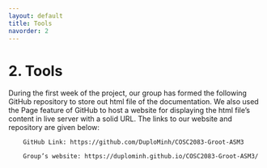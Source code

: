 ```yaml
---
layout: default
title: Tools
navorder: 2
---
```


# 2. Tools

During the first week of the project, our group has formed the following GitHub repository to store out html file of the documentation. We also used the Page feature of GitHub to host a website for displaying the html file’s content in live server with a solid URL. The links to our website and repository are given below: 

		GitHub Link: https://github.com/DuploMinh/COSC2083-Groot-ASM3
        
		Group’s website: https://duplominh.github.io/COSC2083-Groot-ASM3/

